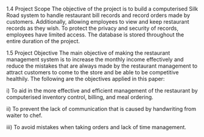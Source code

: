 1.4 Project Scope 
The objective of the project is to build a computerised Silk Road system to handle restaurant bill 
records and record orders made by customers. Additionally, allowing employees to view and keep 
restaurant records as they wish. 
To protect the privacy and security of records, employees have limited access. The database is 
stored throughout the entire duration of the project. 

1.5 Project Objective 
The main objective of making the restaurant management system is to increase the monthly 
income effectively and reduce the mistakes that are always made by the restaurant management 
to attract customers to come to the store and be able to be competitive healthily. The following 
are the objectives applied in this paper: 

i) To aid in the more effective and efficient management of the restaurant by computerised 
inventory control, billing, and meal ordering. 

ii) To prevent the lack of communication that is caused by handwriting from waiter to chef. 

iii) To avoid mistakes when taking orders and lack of time management.
